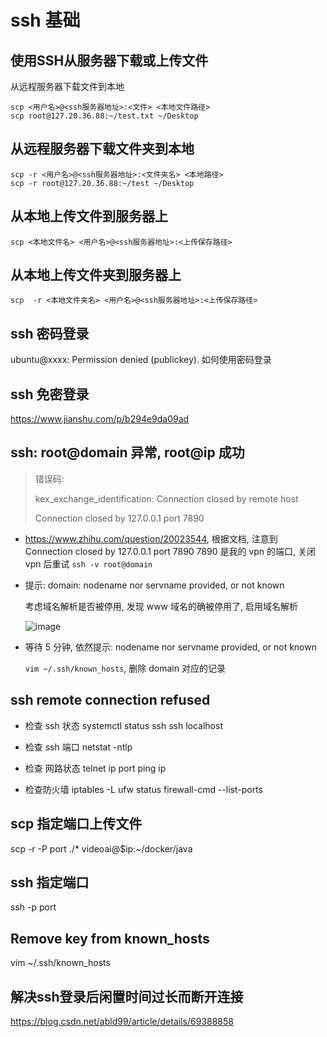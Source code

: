 
# ssh 基础
## 使用SSH从服务器下载或上传文件
从远程服务器下载文件到本地
```
scp <用户名>@<ssh服务器地址>:<文件> <本地文件路径>
scp root@127.20.36.88:~/test.txt ~/Desktop
```

## 从远程服务器下载文件夹到本地
```
scp -r <用户名>@<ssh服务器地址>:<文件夹名> <本地路径>
scp -r root@127.20.36.88:~/test ~/Desktop
```

## 从本地上传文件到服务器上
```
scp <本地文件名> <用户名>@<ssh服务器地址>:<上传保存路径> 
```
## 从本地上传文件夹到服务器上
```
scp  -r <本地文件夹名> <用户名>@<ssh服务器地址>:<上传保存路径> 
```

## ssh 密码登录
ubuntu@xxxx: Permission denied (publickey).  如何使用密码登录

## ssh 免密登录
https://www.jianshu.com/p/b294e9da09ad

## ssh: root@domain 异常, root@ip 成功
> 错误码: 
>
> kex_exchange_identification: Connection closed by remote host
>
> Connection closed by 127.0.0.1 port 7890 

+  https://www.zhihu.com/question/20023544, 根据文档, 注意到 Connection closed by 127.0.0.1 port 7890 
  7890 是我的 vpn 的端口, 关闭 vpn 后重试  `ssh -v root@domain`

+ 提示: domain: nodename nor servname provided, or not known

  考虑域名解析是否被停用, 发现 www 域名的确被停用了, 启用域名解析

  ![image](https://user-images.githubusercontent.com/37357447/217993033-b3dd34c4-2c91-4a8b-b1f7-f19ceb982ca0.png)

+ 等待 5 分钟, 依然提示: nodename nor servname provided, or not known

  `vim ~/.ssh/known_hosts`, 删除 domain 对应的记录


## ssh remote connection refused
+ 检查 ssh 状态
systemctl status ssh
ssh localhost

+ 检查 ssh 端口
netstat -ntlp

+ 检查 网路状态
telnet ip port
ping ip

+ 检查防火墙
iptables -L 
ufw status
firewall-cmd --list-ports





## scp 指定端口上传文件
scp -r -P port ./* videoai@$ip:~/docker/java

## ssh 指定端口
ssh -p port

## Remove key from known_hosts
vim ~/.ssh/known_hosts

## 解决ssh登录后闲置时间过长而断开连接
https://blog.csdn.net/abld99/article/details/69388858

